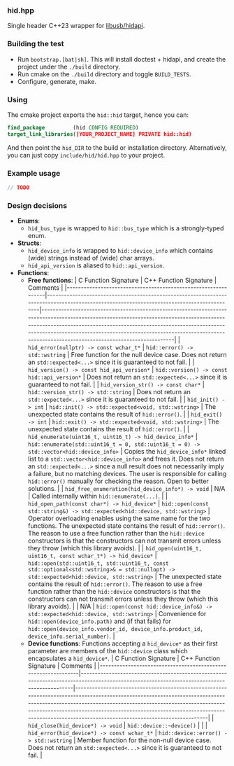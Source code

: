 ### hid.hpp
Single header C++23 wrapper for [libusb/hidapi](https://github.com/libusb/hidapi).

### Building the test
- Run `bootstrap.[bat|sh]`. This will install doctest + hidapi, and create the project under the `./build` directory.
- Run cmake on the `./build` directory and toggle `BUILD_TESTS`.
- Configure, generate, make.

### Using
The cmake project exports the `hid::hid` target, hence you can:
```cmake
find_package         (hid CONFIG REQUIRED)
target_link_libraries([YOUR_PROJECT_NAME] PRIVATE hid::hid)
```
And then point the `hid_DIR` to the build or installation directory.
Alternatively, you can just copy `include/hid/hid.hpp` to your project.

### Example usage
```cpp
// TODO
```

### Design decisions
- **Enums**:
  - `hid_bus_type`    is wrapped to `hid::bus_type` which is a strongly-typed enum.
- **Structs**:
  - `hid_device_info` is wrapped to `hid::device_info` which contains (wide) strings instead of (wide) char arrays.
  - `hid_api_version` is aliased to `hid::api_version`.
- **Functions**:
  - **Free functions**:
    | C Function Signature                                          | C++ Function Signature                                                                                                                   | Comments                                                                                                                                                                                                                                                                                                                               |
    |---------------------------------------------------------------|------------------------------------------------------------------------------------------------------------------------------------------|----------------------------------------------------------------------------------------------------------------------------------------------------------------------------------------------------------------------------------------------------------------------------------------------------------------------------------------|
    | `hid_error(nullptr) -> const wchar_t*`                        | `hid::error() -> std::wstring`                                                                                                           | Free function for the null device case. Does not return an `std::expected<...>` since it is guaranteed to not fail.                                                                                                                                                                                                                    |
    | `hid_version() -> const hid_api_version*`                     | `hid::version() -> const hid::api_version*`                                                                                              | Does not return an `std::expected<...>` since it is guaranteed to not fail.                                                                                                                                                                                                                                                            |
    | `hid_version_str() -> const char*`                            | `hid::version_str() -> std::string`                                                                                                      | Does not return an `std::expected<...>` since it is guaranteed to not fail.                                                                                                                                                                                                                                                            |
    | `hid_init() -> int`                                           | `hid::init() -> std::expected<void, std::wstring>`                                                                                       | The unexpected state contains the result of `hid::error()`.                                                                                                                                                                                                                                                                            |
    | `hid_exit() -> int`                                           | `hid::exit() -> std::expected<void, std::wstring>`                                                                                       | The unexpected state contains the result of `hid::error()`.                                                                                                                                                                                                                                                                            |
    | `hid_enumerate(uint16_t, uint16_t) -> hid_device_info*`       | `hid::enumerate(std::uint16_t = 0, std::uint16_t = 0) -> std::vector<hid::device_info>`                                                  | Copies the `hid_device_info*` linked list to a `std::vector<hid::device_info>` and frees it. Does not return an `std::expected<...>` since a null result does not necessarily imply a failure, but no matching devices. The user is responsible for calling `hid::error()` manually for checking the reason. Open to better solutions. |
    | `hid_free_enumeration(hid_device_info*) -> void`              | N/A                                                                                                                                      | Called internally within `hid::enumerate(...)`.                                                                                                                                                                                                                                                                                        |
    | `hid_open_path(const char*) -> hid_device*`                   | `hid::open(const std::string&) -> std::expected<hid::device, std::wstring>`                                                              | Operator overloading enables using the same name for the two functions. The unexpected state contains the result of `hid::error()`. The reason to use a free function rather than the `hid::device` constructors is that the constructors can not transmit errors unless they throw (which this library avoids).                       |
    | `hid_open(uint16_t, uint16_t, const wchar_t*) -> hid_device*` | `hid::open(std::uint16_t, std::uint16_t, const std::optional<std::wstring>& = std::nullopt) -> std::expected<hid::device, std::wstring>` | The unexpected state contains the result of `hid::error()`. The reason to use a free function rather than the `hid::device` constructors is that the constructors can not transmit errors unless they throw (which this library avoids).                                                                                               |
    | N/A                                                           | `hid::open(const hid::device_info&) -> std::expected<hid::device, std::wstring>`                                                         | Convenience for `hid::open(device_info.path)` and (if that fails) for `hid::open(device_info.vendor_id, device_info.product_id, device_info.serial_number)`.                                                                                                                                                                           |
  - **Device functions**: Functions accepting a `hid_device*` as their first parameter are members of the `hid::device` class which encapsulates a `hid_device*`.
    | C Function Signature                                          | C++ Function Signature                                                                                                                   | Comments                                                                                                                                                                                                                                                                                                                               |
    |---------------------------------------------------------------|------------------------------------------------------------------------------------------------------------------------------------------|----------------------------------------------------------------------------------------------------------------------------------------------------------------------------------------------------------------------------------------------------------------------------------------------------------------------------------------|
    | `hid_close(hid_device*) -> void`                              | `hid::device::~device()`                                                                                                                 |                                                                                                                                                                                                                                                                                                                                        |
    | `hid_error(hid_device*) -> const wchar_t*`                    | `hid::device::error() -> std::wstring`                                                                                                   | Member function for the non-null device case. Does not return an `std::expected<...>` since it is guaranteed to not fail.                                                                                                                                                                                                              |